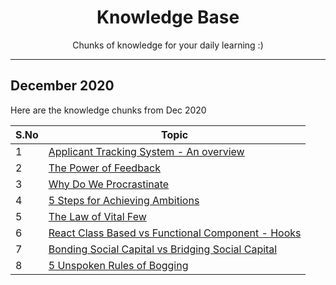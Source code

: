 <h1 align="center">Knowledge Base</h1>

<p align="center">Chunks of knowledge for your daily learning :)</p>

***

## December 2020

Here are the knowledge chunks from Dec 2020

| S.No   |      Topic      |
|--------|-----------------|
| 1      | [Applicant Tracking System - An overview](./Dec2020/1/) | 
| 2      | [The Power of Feedback](./Dec2020/2/) | 
| 3      | [Why Do We Procrastinate](./Dec2020/3/) |
| 4      | [5 Steps for Achieving Ambitions](./Dec2020/4/) |
| 5      | [The Law of Vital Few](./Dec2020/5/) |
| 6      | [React Class Based vs Functional Component - Hooks](./Dec2020/6/) |
| 7      | [Bonding Social Capital vs Bridging Social Capital](./Dec2020/7/) |
| 8      | [5 Unspoken Rules of Bogging](./Dec2020/8/) |


